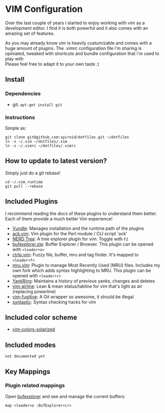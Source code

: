 # VIM Configuration

Over the last couple of years i started to enjoy working with vim as a development editor.
I find it is both powerful and it also comes with an amazing set of features.

As you may already know vim is heavily custumizable and comes with a huge amount of plugins.
The .vimrc configuration file i'm sharing is opiniated, tweaked with shortcuts and bundle
configuration that i'm used to play with  
Please feel free to adapt it to your own taste :)

## Install

### Dependencies

 * git: `apt-get install git`

### Instructions

Simple as:

    git clone git@github.com:spiroid/dotfiles.git ~/dotfiles
    ln -s ~/.vim ~/dotfiles/.vim
    ln -s ~/.vimrc ~/dotfiles/.vimrc


## How to update to latest version?

Simply just do a git rebase!

    cd ~/.vim_runtime
    git pull --rebase
    

## Included Plugins

I recommend reading the docs of these plugins to understand them better. Each of them provide a much better Vim experience!

* [Vundle](https://github.com/gmarik/Vundle.vim): Manages installation and the runtime path of the plugins
* [ack.vim](https://github.com/mileszs/ack.vim): Vim plugin for the Perl module / CLI script 'ack'
* [NERD Tree](https://github.com/scrooloose/nerdtree): A tree explorer plugin for vim. Toggle with `F2`
* [bufexplorer.zip](https://github.com/vim-scripts/bufexplorer.zip): Buffer Explorer / Browser. This plugin can be opened with `<leader+o>`
* [ctrlp.vim](https://github.com/kien/ctrlp.vim): Fuzzy file, buffer, mru and tag finder. It's mapped to `<leader+f>`
* [mru.vim](https://github.com/vim-scripts/mru.vim): Plugin to manage Most Recently Used (MRU) files. Includes my own fork which adds syntax highlighting to MRU. This plugin can be opened with `<leader+r>`
* [YankRing](https://github.com/vim-scripts/YankRing.vim): Maintains a history of previous yanks, changes and deletes
* [vim-airline](https://github.com/bling/vim-airline): Lean & mean status/tabline for vim that's light as air (replacing powerline)
* [vim-fugitive](https://github.com/tpope/vim-fugitive): A Git wrapper so awesome, it should be illegal
* [syntastic](https://github.com/scrooloose/syntastic): Syntax checking hacks for vim


## Included color scheme

* [vim-colors-solarized](https://github.com/altercation/vim-colors-solarized)


## Included modes

    not documented yet

## Key Mappings

### Plugin related mappings

Open [bufexplorer](https://github.com/vim-scripts/bufexplorer.zip) and see and manage the current buffers:
    
    map <leader>o :BufExplorer<cr>

